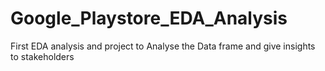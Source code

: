 # Google_Playstore_EDA_Analysis
First EDA analysis and project to Analyse the Data frame and give insights to stakeholders
